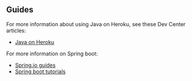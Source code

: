 ## Guides
For more information about using Java on Heroku, see these Dev Center articles:

- [Java on Heroku](https://devcenter.heroku.com/categories/java)

For more information on Spring boot:
- [Spring.io guides](https://spring.io/guides)
- [Spring boot tutorials](https://www.baeldung.com/spring-boot)